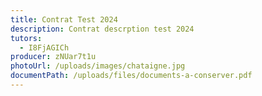 ```yaml
---
title: Contrat Test 2024
description: Contrat descrption test 2024
tutors:
  - I8FjAGICh
producer: zNUar7t1u
photoUrl: /uploads/images/chataigne.jpg
documentPath: /uploads/files/documents-a-conserver.pdf
---
```

